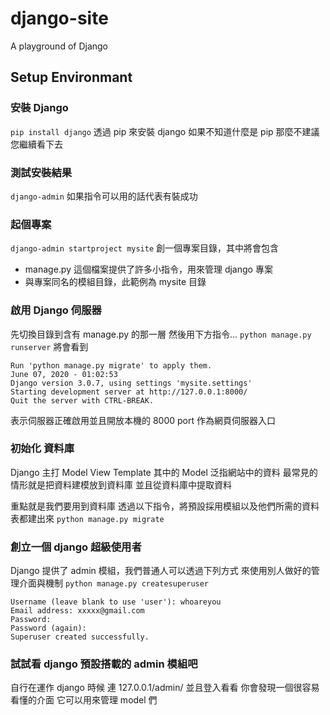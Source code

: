 # django-site
A playground of Django

## Setup Environmant
### 安裝 Django
`pip install django`
透過 pip 來安裝 django
如果不知道什麼是 pip 那麼不建議您繼續看下去

### 測試安裝結果
`django-admin`
如果指令可以用的話代表有裝成功

### 起個專案
`django-admin startproject mysite`
創一個專案目錄，其中將會包含
* manage.py 這個檔案提供了許多小指令，用來管理 django 專案
* 與專案同名的模組目錄，此範例為 mysite 目錄

### 啟用 Django 伺服器
先切換目錄到含有 manage.py 的那一層
然後用下方指令...
`python manage.py runserver`
將會看到

```
Run 'python manage.py migrate' to apply them.
June 07, 2020 - 01:02:53
Django version 3.0.7, using settings 'mysite.settings'
Starting development server at http://127.0.0.1:8000/
Quit the server with CTRL-BREAK.
```
表示伺服器正確啟用並且開放本機的 8000 port 作為網頁伺服器入口

### 初始化 資料庫
Django 主打 Model View Template
其中的 Model 泛指網站中的資料
最常見的情形就是把資料建模放到資料庫
並且從資料庫中提取資料

重點就是我們要用到資料庫
透過以下指令，將預設採用模組以及他們所需的資料表都建出來
`python manage.py migrate`

### 創立一個 django 超級使用者
Django 提供了 admin 模組，我們普通人可以透過下列方式
來使用別人做好的管理介面與機制
`python manage.py createsuperuser`
```
Username (leave blank to use 'user'): whoareyou
Email address: xxxxx@gmail.com
Password:
Password (again):
Superuser created successfully.
```

### 試試看 django 預設搭載的 admin 模組吧
自行在運作 django 時候 連 127.0.0.1/admin/
並且登入看看
你會發現一個很容易看懂的介面
它可以用來管理 model 們